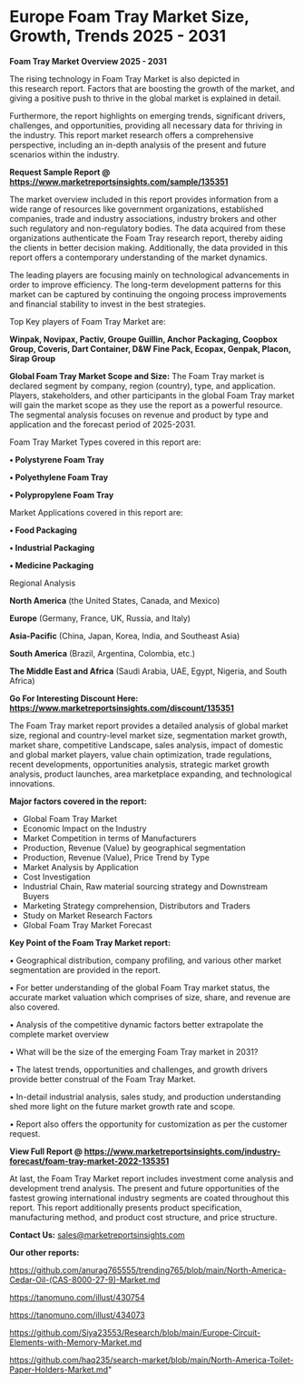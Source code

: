  # Europe Foam Tray Market Size, Growth, Trends 2025 - 2031

<Strong> Foam Tray Market Overview 2025 - 2031</strong>

The rising technology in Foam Tray Market is also depicted in this research report. Factors that are boosting the growth of the market, and giving a positive push to thrive in the global market is explained in detail.

Furthermore, the report highlights on emerging trends, significant drivers, challenges, and opportunities, providing all necessary data for thriving in the industry. This report market research offers a comprehensive perspective, including an in-depth analysis of the present and future scenarios within the industry.

<strong>Request Sample Report @ <a href=https://www.marketreportsinsights.com/sample/135351>https://www.marketreportsinsights.com/sample/135351</a></strong>

The market overview included in this report provides information from a wide range of resources like government organizations, established companies, trade and industry associations, industry brokers and other such regulatory and non-regulatory bodies. The data acquired from these organizations authenticate the Foam Tray research report, thereby aiding the clients in better decision making. Additionally, the data provided in this report offers a contemporary understanding of the market dynamics.

The leading players are focusing mainly on technological advancements in order to improve efficiency. The long-term development patterns for this market can be captured by continuing the ongoing process improvements and financial stability to invest in the best strategies.

Top Key players of Foam Tray Market are:

<strong>Winpak, Novipax, Pactiv, Groupe Guillin, Anchor Packaging, Coopbox Group, Coveris, Dart Container, D&W Fine Pack, Ecopax, Genpak, Placon, Sirap Group</strong>

<strong><b>Global Foam Tray Market Scope and Size:</b></strong>
The Foam Tray market is declared segment by company, region (country), type, and application. Players, stakeholders, and other participants in the global Foam Tray market will gain the market scope as they use the report as a powerful resource. The segmental analysis focuses on revenue and product by type and application and the forecast period of 2025-2031.

Foam Tray Market Types covered in this report are:

<strong>• Polystyrene Foam Tray

• Polyethylene Foam Tray

• Polypropylene Foam Tray</strong>

Market Applications covered in this report are:

<strong>• Food Packaging

• Industrial Packaging

• Medicine Packaging</strong> 

Regional Analysis

<strong>North America</strong> (the United States, Canada, and Mexico)

<strong>Europe</strong> (Germany, France, UK, Russia, and Italy)

<strong>Asia-Pacific</strong> (China, Japan, Korea, India, and Southeast Asia)

<strong>South America</strong> (Brazil, Argentina, Colombia, etc.)

<strong>The Middle East and Africa</strong> (Saudi Arabia, UAE, Egypt, Nigeria, and South Africa)

<strong>Go For Interesting Discount Here: <a href=https://www.marketreportsinsights.com/discount/135351>https://www.marketreportsinsights.com/discount/135351</a></strong>

The Foam Tray market report provides a detailed analysis of global market size, regional and country-level market size, segmentation market growth, market share, competitive Landscape, sales analysis, impact of domestic and global market players, value chain optimization, trade regulations, recent developments, opportunities analysis, strategic market growth analysis, product launches, area marketplace expanding, and technological innovations.

<strong><b>Major factors covered in the report:</b></strong>
<ul>
  <li>Global Foam Tray Market </li>
  <li>Economic Impact on the Industry</li>
  <li>Market Competition in terms of Manufacturers</li>
  <li>Production, Revenue (Value) by geographical segmentation</li>
  <li>Production, Revenue (Value), Price Trend by Type</li>
  <li>Market Analysis by Application</li>
  <li>Cost Investigation</li>
  <li>Industrial Chain, Raw material sourcing strategy and Downstream Buyers</li>
  <li>Marketing Strategy comprehension, Distributors and Traders</li>
  <li>Study on Market Research Factors</li>
  <li>Global Foam Tray Market Forecast</li>
</ul>

<strong><b>Key Point of the Foam Tray Market report:</b></strong>

• Geographical distribution, company profiling, and various other market segmentation are provided in the report.

• For better understanding of the global Foam Tray market status, the accurate market valuation which comprises of size, share, and revenue are also covered.

• Analysis of the competitive dynamic factors better extrapolate the complete market overview

• What will be the size of the emerging Foam Tray market in 2031?

• The latest trends, opportunities and challenges, and growth drivers provide better construal of the Foam Tray Market.

• In-detail industrial analysis, sales study, and production understanding shed more light on the future market growth rate and scope.

• Report also offers the opportunity for customization as per the customer request.

<strong><b>View Full Report @ <a href=https://www.marketreportsinsights.com/industry-forecast/foam-tray-market-2022-135351>https://www.marketreportsinsights.com/industry-forecast/foam-tray-market-2022-135351</a></b></strong>


At last, the Foam Tray Market report includes investment come analysis and development trend analysis. The present and future opportunities of the fastest growing international industry segments are coated throughout this report. This report additionally presents product specification, manufacturing method, and product cost structure, and price structure.

<strong>Contact Us:</strong>
sales@marketreportsinsights.com

<strong>Our other reports:</strong>

<a href=https://github.com/anurag765555/trending765/blob/main/North-America-Cedar-Oil-(CAS-8000-27-9)-Market.md>https://github.com/anurag765555/trending765/blob/main/North-America-Cedar-Oil-(CAS-8000-27-9)-Market.md</a>

<a href=https://tanomuno.com/illust/430754>https://tanomuno.com/illust/430754</a>

<a href=https://tanomuno.com/illust/434073>https://tanomuno.com/illust/434073</a>

<a href=https://github.com/Siya23553/Research/blob/main/Europe-Circuit-Elements-with-Memory-Market.md>https://github.com/Siya23553/Research/blob/main/Europe-Circuit-Elements-with-Memory-Market.md</a>

<a href=https://github.com/haq235/search-market/blob/main/North-America-Toilet-Paper-Holders-Market.md>https://github.com/haq235/search-market/blob/main/North-America-Toilet-Paper-Holders-Market.md</a>"
